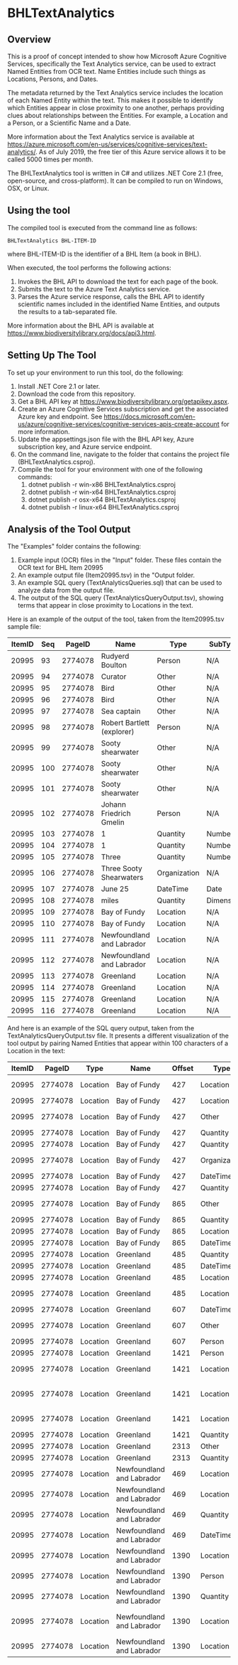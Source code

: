 # BHLTextAnalytics
## Overview
This is a proof of concept intended to show how Microsoft Azure Cognitive Services, specifically the Text Analytics service, can be used to extract Named Entities from OCR text.  Name Entities include such things as Locations, Persons, and Dates.

The metadata returned by the Text Analytics service includes the location of each Named Entity within the text.  This makes it possible to identify which Entities appear in close proximity to one another, perhaps providing clues about relationships between the Entities.  For example, a Location and a Person, or a Scientific Name and a Date.

More information about the Text Analytics service is available at https://azure.microsoft.com/en-us/services/cognitive-services/text-analytics/.  As of July 2019, the free tier of this Azure service allows it to be called 5000 times per month.

The BHLTextAnalytics tool is written in C# and utilizes .NET Core 2.1 (free, open-source, and cross-platform).  It can be compiled to run on Windows, OSX, or Linux.

## Using the tool

The compiled tool is executed from the command line as follows:

    BHLTextAnalytics BHL-ITEM-ID

where BHL-ITEM-ID is the identifier of a BHL Item (a book in BHL).

When executed, the tool performs the following actions:

1. Invokes the BHL API to download the text for each page of the book.
2. Submits the text to the Azure Text Analytics service.
3. Parses the Azure service response, calls the BHL API to identify scientific names included in the identified Name Entities, and outputs the results to a tab-separated file. 
   
More information about the BHL API is available at https://www.biodiversitylibrary.org/docs/api3.html.

## Setting Up The Tool
To set up your environment to run this tool, do the following:

1. Install .NET Core 2.1 or later.
2. Download the code from this repository.
3. Get a BHL API key at https://www.biodiversitylibrary.org/getapikey.aspx.  
4. Create an Azure Cognitive Services subscription and get the associated Azure key and endpoint.  See https://docs.microsoft.com/en-us/azure/cognitive-services/cognitive-services-apis-create-account for more information.
5. Update the appsettings.json file with the BHL API key, Azure subscription key, and Azure service endpoint.
6. On the command line, navigate to the folder that contains the project file (BHLTextAnalytics.csproj).
7. Compile the tool for your environment with one of the following commands:
   1. dotnet publish -r win-x86 BHLTextAnalytics.csproj
   2. dotnet publish -r win-x64 BHLTextAnalytics.csproj
   3. dotnet publish -r osx-x64 BHLTextAnalytics.csproj
   4. dotnet publish -r linux-x64 BHLTextAnalytics.csproj

## Analysis of the Tool Output

The "Examples" folder contains the following: 
1. Example input (OCR) files in the "Input" folder.  These files contain the OCR text for BHL Item 20995
2. An example output file (Item20995.tsv) in the "Output folder.
3. An example SQL query (TextAnalyticsQueries.sql) that can be used to analyze data from the output file.
4. The output of the SQL query (TextAnalyticsQueryOutput.tsv), showing terms that appear in close proximity to Locations in the text.

Here is an example of the output of the tool, taken from the Item20995.tsv sample file:

ItemID | Seq | PageID | Name | Type | SubType | WikipediaID | WikipediaLanguage | WikipediaUrl | Offset | Length | Score | WikipediaScore | IsScientificName
--- | --- | --- | --- | --- | --- | --- | --- | --- | --- | --- | --- | --- | ---
20995 | 93 | 2774078 | Rudyerd Boulton | Person | N/A | Rudyerd Boulton | en | https://en.wikipedia.org/wiki/Rudyerd_Boulton | 73 | 15 | 1.000 | 0.807 | False
20995 | 94 | 2774078 | Curator | Other | N/A | Curator | en | https://en.wikipedia.org/wiki/Curator | 90 | 7 | 0.800 | 0.569 | False
20995 | 95 | 2774078 | Bird | Other | N/A | Bird | en | https://en.wikipedia.org/wiki/Bird | 101 | 5 | 0.800 | 0.140 | False
20995 | 96 | 2774078 | Bird | Other | N/A | Bird | en | https://en.wikipedia.org/wiki/Bird | 1644 | 5 | 0.800 | 0.140 | False
20995 | 97 | 2774078 | Sea captain | Other | N/A | Sea captain | en | https://en.wikipedia.org/wiki/Sea_captain | 172 | 7 | 0.800 | 0.219 | False
20995 | 98 | 2774078 | Robert Bartlett (explorer) | Person | N/A | Robert Bartlett (explorer) | en | https://en.wikipedia.org/wiki/Robert_Bartlett_(explorer) | 180 | 8 | 0.971 | 0.042 | False
20995 | 99 | 2774078 | Sooty shearwater | Other | N/A | Sooty shearwater | en | https://en.wikipedia.org/wiki/Sooty_shearwater | 298 | 16 | 0.800 | 0.821 | False
20995 | 100 | 2774078 | Sooty shearwater | Other | N/A | Sooty shearwater | en | https://en.wikipedia.org/wiki/Sooty_shearwater | 325 | 16 | 0.800 | 0.821 | False
20995 | 101 | 2774078 | Sooty shearwater | Other | N/A | Sooty shearwater | en | https://en.wikipedia.org/wiki/Sooty_shearwater | 355 | 17 | 0.800 | 0.821 | False
20995 | 102 | 2774078 | Johann Friedrich Gmelin | Person | N/A | Johann Friedrich Gmelin | en | https://en.wikipedia.org/wiki/Johann_Friedrich_Gmelin | 316 | 6 | 0.800 | 0.231 | False
20995 | 103 | 2774078 | 1 | Quantity | Number | N/A | N/A | N/A | 343 | 1 | 0.800 |  | False
20995 | 104 | 2774078 | 1 | Quantity | Number | N/A | N/A | N/A | 2334 | 1 | 0.800 |  | False
20995 | 105 | 2774078 | Three | Quantity | Number | N/A | N/A | N/A | 349 | 5 | 0.800 |  | False
20995 | 106 | 2774078 | Three Sooty Shearwaters | Organization | N/A | N/A | N/A | N/A | 349 | 23 | 0.642 |  | False
20995 | 107 | 2774078 | June 25 | DateTime | Date | June 25 | en | https://en.wikipedia.org/wiki/June_25 | 390 | 7 | 0.800 | 0.171 | False
20995 | 108 | 2774078 | miles | Quantity | Dimension | N/A | N/A | N/A | 405 | 5 | 0.800 |  | False
20995 | 109 | 2774078 | Bay of Fundy | Location | N/A | Bay of Fundy | en | https://en.wikipedia.org/wiki/Bay_of_Fundy | 427 | 12 | 0.903 | 0.813 | False
20995 | 110 | 2774078 | Bay of Fundy | Location | N/A | Bay of Fundy | en | https://en.wikipedia.org/wiki/Bay_of_Fundy | 865 | 12 | 0.824 | 0.813 | False
20995 | 111 | 2774078 | Newfoundland and Labrador | Location | N/A | Newfoundland and Labrador | en | https://en.wikipedia.org/wiki/Newfoundland_and_Labrador | 469 | 8 | 0.921 | 0.185 | False
20995 | 112 | 2774078 | Newfoundland and Labrador | Location | N/A | Newfoundland and Labrador | en | https://en.wikipedia.org/wiki/Newfoundland_and_Labrador | 1390 | 8 | 0.457 | 0.185 | False
20995 | 113 | 2774078 | Greenland | Location | N/A | Greenland | en | https://en.wikipedia.org/wiki/Greenland | 485 | 9 | 0.869 | 0.282 | False
20995 | 114 | 2774078 | Greenland | Location | N/A | Greenland | en | https://en.wikipedia.org/wiki/Greenland | 607 | 9 | 0.994 | 0.282 | False
20995 | 115 | 2774078 | Greenland | Location | N/A | Greenland | en | https://en.wikipedia.org/wiki/Greenland | 1421 | 9 | 0.729 | 0.282 | False
20995 | 116 | 2774078 | Greenland | Location | N/A | Greenland | en | https://en.wikipedia.org/wiki/Greenland | 2313 | 9 | 0.809 | 0.282 | False

And here is an example of the SQL query output, taken from the TextAnalyticsQueryOutput.tsv file.  It presents a different visualization of the tool output by pairing Named Entities that appear within 100 characters of a Location in the text:

ItemID | PageID | Type | Name | Offset | Type | Name | Offset | IsScientificName
--- | --- | --- | --- | --- | --- | --- | --- | ---
20995 | 2774078 | Location | Bay of Fundy | 427 | Location | Newfoundland and Labrador | 469 | 0
20995 | 2774078 | Location | Bay of Fundy | 427 | Location | Greenland | 485 | 0
20995 | 2774078 | Location | Bay of Fundy | 427 | Other | Sooty shearwater | 355 | 0
20995 | 2774078 | Location | Bay of Fundy | 427 | Quantity | 1 | 343 | 0
20995 | 2774078 | Location | Bay of Fundy | 427 | Quantity | Three | 349 | 0
20995 | 2774078 | Location | Bay of Fundy | 427 | Organization | Three Sooty Shearwaters | 349 | 0
20995 | 2774078 | Location | Bay of Fundy | 427 | DateTime | June 25 | 390 | 0
20995 | 2774078 | Location | Bay of Fundy | 427 | Quantity | miles | 405 | 0
20995 | 2774078 | Location | Bay of Fundy | 865 | Other | Great shearwater | 766 | 0
20995 | 2774078 | Location | Bay of Fundy | 865 | Quantity | first | 815 | 0
20995 | 2774078 | Location | Bay of Fundy | 865 | Location | Cape Race | 924 | 0
20995 | 2774078 | Location | Bay of Fundy | 865 | DateTime | June 30 | 964 | 0
20995 | 2774078 | Location | Greenland | 485 | Quantity | miles | 405 | 0
20995 | 2774078 | Location | Greenland | 485 | DateTime | June 25 | 390 | 0
20995 | 2774078 | Location | Greenland | 485 | Location | Bay of Fundy | 427 | 0
20995 | 2774078 | Location | Greenland | 485 | Location | Newfoundland and Labrador | 469 | 0
20995 | 2774078 | Location | Greenland | 607 | DateTime | July 20 | 644 | 0
20995 | 2774078 | Location | Greenland | 607 | Other | Great shearwater | 704 | 0
20995 | 2774078 | Location | Greenland | 607 | Person | N. Lat | 635 | 0
20995 | 2774078 | Location | Greenland | 1421 | Person | N. Lat | 1455 | 0
20995 | 2774078 | Location | Greenland | 1421 | Location | Newfoundland and Labrador | 1390 | 0
20995 | 2774078 | Location | Greenland | 1421 | Location | Cape Farewell, Greenland | 1403 | 0
20995 | 2774078 | Location | Greenland | 1421 | Location | Greenwich, Connecticut | 1375 | 0
20995 | 2774078 | Location | Greenland | 1421 | Quantity | 62 | 1452 | 0
20995 | 2774078 | Location | Greenland | 2313 | Other | Unless | 2336 | 0
20995 | 2774078 | Location | Greenland | 2313 | Quantity | 1 | 2334 | 0
20995 | 2774078 | Location | Newfoundland and Labrador | 469 | Location | Greenland | 485 | 0
20995 | 2774078 | Location | Newfoundland and Labrador | 469 | Location | Bay of Fundy | 427 | 0
20995 | 2774078 | Location | Newfoundland and Labrador | 469 | Quantity | miles | 405 | 0
20995 | 2774078 | Location | Newfoundland and Labrador | 469 | DateTime | June 25 | 390 | 0
20995 | 2774078 | Location | Newfoundland and Labrador | 1390 | Location | Greenland | 1421 | 0
20995 | 2774078 | Location | Newfoundland and Labrador | 1390 | Person | N. Lat | 1455 | 0
20995 | 2774078 | Location | Newfoundland and Labrador | 1390 | Quantity | 62 | 1452 | 0
20995 | 2774078 | Location | Newfoundland and Labrador | 1390 | Location | Cape Farewell, Greenland | 1403 | 0
20995 | 2774078 | Location | Newfoundland and Labrador | 1390 | Location | Greenwich, Connecticut | 1375 | 0
